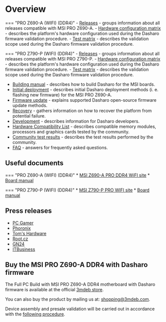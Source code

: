 # Overview

<!--

_**TBD**: this page should contain most important information about Dasharo OSF
support for MSI PRO Z690 including presentations, demos, external
resources, reviews etc. Currently it just points to subsecations of the
documentation._

-->

=== "PRO Z690-A (WIFI) (DDR4)"
    - [Releases](../../variants/msi_z690/releases.md) - groups information about
       all releases compatible with MSI PRO Z690-A.
    - [Hardware configuration matrix](../../variants/msi_z690/hardware-matrix.md)
        \- describes the platform's hardware configuration used during the
        Dasharo firmware validation procedure.
    - [Test matrix](../../variants/msi_z690/test-matrix.md) - describes the
       validation scope used during the Dasharo firmware validation procedure.

=== "PRO Z790-P (WIFI) (DDR4)"
    - [Releases](../../variants/msi_z790/releases.md) - groups information about
       all releases compatible with MSI PRO Z790-P.
    - [Hardware configuration matrix](../../variants/msi_z790/hardware-matrix.md)
        \- describes the platform's hardware configuration used during the
        Dasharo firmware validation procedure.
    - [Test matrix](../../variants/msi_z790/test-matrix.md) - describes the
       validation scope used during the Dasharo firmware validation procedure.

* [Building manual](building-manual.md) - describes how to build Dasharo for
    the MSI boards.
* [Initial deployment](initial-deployment.md) - describes initial Dasharo
    deployment methods (i. e. flashing new firmware) for the MSI PRO Z690-A.
* [Firmware update](firmware-update.md) - explains supported Dasharo
    open-source firmware update methods.
* [Recovery](recovery.md) - gathers information on how to recover the platform
    from potential failure.
* [Development](development.md) - describes information for Dasharo developers.
* [Hardware Compatibility List](hcl.md) - describes compatible memory modules,
    processors and graphics cards tested by the community.
* [Community test results](community-test-results.md) - describes the test
    results performed by the community.
* [FAQ](faq.md) - answers for frequently asked questions.

## Useful documents

=== "PRO Z690-A (WIFI) (DDR4)"
    * [MSI Z690-A PRO DDR4 WiFI site](https://www.msi.com/Motherboard/PRO-Z690-A-WIFI-DDR4)
    * [Board manual](https://download.msi.com/archive/mnu_exe/mb/PROZ690-AWIFIDDR4_PROZ690-ADDR4100x150.pdf)

=== "PRO Z790-P (WIFI) (DDR4)"
    * [MSI Z790-P PRO WIFI site](https://www.msi.com/Motherboard/PRO-Z790-P-WIFI)
    * [Board manual](https://download.msi.com/archive/mnu_exe/mb/PROZ790-P_PROZ790-PWIFI.pdf)

## Press releases

* [PC Gamer](https://www.pcgamer.com/coreboot-on-intel-motherboard/)
* [Phoronix](https://www.phoronix.com/scan.php?page=news_item&px=Coreboot-Start-ADL-MSI-Dasharo)
* [Tom's Hardware](https://www.tomshardware.com/news/msi-z690-a-pro-wifi-coreboot)
* [Root.cz](https://www.root.cz/zpravicky/port-coreboot-na-intel-alder-lake-z690-od-msi/)
* [GN24](https://game-news24.com/2022/04/13/open-source-coreboot-bios-is-ported-to-msi-z690-a-motherboard/)
* [ITBusiness](https://web.archive.org/web/20220413125518/https://itbusiness.com.ua/gamezone/113401-u-etogo-neubivaemogo-bios-s-otkrytym-ishodnym-kodom-ogromnyj-potenczial.html)

## Buy the MSI PRO Z690-A DDR4 with Dasharo firmware

The Full PC Build with MSI PRO Z690-A DDR4 motherboard with Dasharo firmware is
available at the official [3mdeb store](https://3mdeb.com/?s=msi&post_type=product&dgwt_wcas=1).

You can also buy the product by mailing us at:
[shopping@3mdeb.com](mailto:shopping@3mdeb.com).

Device assembly and presale validation will be carried out in accordance with
the [following procedure](../../transparent-validation/msi-z690/presale-assembly-and-validation.md).
